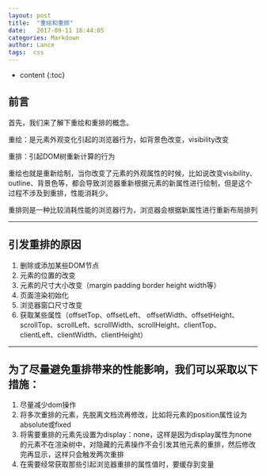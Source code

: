 ```yaml
---
layout: post
title:  "重绘和重排"
date:   2017-09-11 16:44:05
categories: Markdown
author: Lance
tags:  css
---
```


* content
{:toc}

## 前言
首先，我们来了解下重绘和重排的概念。

重绘：是元素外观变化引起的浏览器行为，如背景色改变，visibility改变

重排：引起DOM树重新计算的行为

重绘也就是重新绘制，当你改变了元素的外观属性的时候，比如说改变visibility、outline、背景色等，都会导致浏览器重新根据元素的新属性进行绘制，但是这个过程不涉及到重排，性能消耗少。

重排则是一种比较消耗性能的浏览器行为，浏览器会根据新属性进行重新布局排列

***




## 引发重排的原因
1. 删除或添加某些DOM节点
2. 元素的位置的改变
3. 元素的尺寸大小改变（margin padding border height width等）
4. 页面渲染初始化
5. 浏览器窗口尺寸改变
6. 获取某些属性（offsetTop、offsetLeft、 offsetWidth、offsetHeight、scrollTop、scrollLeft、scrollWidth、scrollHeight、clientTop、clientLeft、clientWidth、clientHeight）

***

## 为了尽量避免重排带来的性能影响，我们可以采取以下措施：
1. 尽量减少dom操作
2. 将多次重排的元素，先脱离文档流再修改，比如将元素的position属性设为absolute或fixed
3. 将需要重排的元素先设置为display：none，这样是因为display属性为none的元素不在渲染树中，对隐藏的元素操作不会引发其他元素的重排，然后修改完再显示，这样只会触发两次重排
4. 在需要经常获取那些引起浏览器重排的属性值时，要缓存到变量